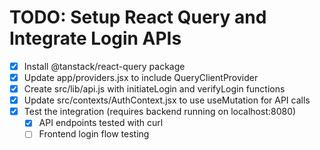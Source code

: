 # TODO: Setup React Query and Integrate Login APIs

- [x] Install @tanstack/react-query package
- [x] Update app/providers.jsx to include QueryClientProvider
- [x] Create src/lib/api.js with initiateLogin and verifyLogin functions
- [x] Update src/contexts/AuthContext.jsx to use useMutation for API calls
- [x] Test the integration (requires backend running on localhost:8080)
  - [x] API endpoints tested with curl
  - [ ] Frontend login flow testing

